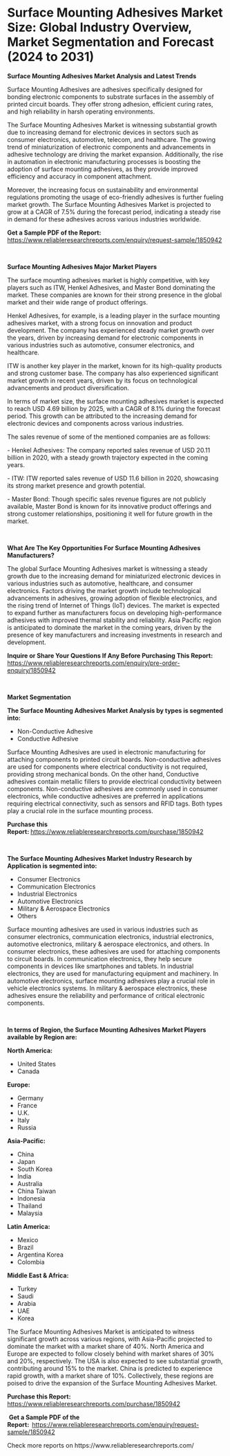 <p><h1>Surface Mounting Adhesives Market Size: Global Industry Overview, Market Segmentation and Forecast (2024 to 2031)</h1></p><p><strong>Surface Mounting Adhesives Market Analysis and Latest Trends</strong></p>
<p><p>Surface Mounting Adhesives are adhesives specifically designed for bonding electronic components to substrate surfaces in the assembly of printed circuit boards. They offer strong adhesion, efficient curing rates, and high reliability in harsh operating environments.</p><p>The Surface Mounting Adhesives Market is witnessing substantial growth due to increasing demand for electronic devices in sectors such as consumer electronics, automotive, telecom, and healthcare. The growing trend of miniaturization of electronic components and advancements in adhesive technology are driving the market expansion. Additionally, the rise in automation in electronic manufacturing processes is boosting the adoption of surface mounting adhesives, as they provide improved efficiency and accuracy in component attachment.</p><p>Moreover, the increasing focus on sustainability and environmental regulations promoting the usage of eco-friendly adhesives is further fueling market growth. The Surface Mounting Adhesives Market is projected to grow at a CAGR of 7.5% during the forecast period, indicating a steady rise in demand for these adhesives across various industries worldwide.</p></p>
<p><strong>Get a Sample PDF of the Report:&nbsp;</strong> <a href="https://www.reliableresearchreports.com/enquiry/request-sample/1850942">https://www.reliableresearchreports.com/enquiry/request-sample/1850942</a></p>
<p>&nbsp;</p>
<p><strong>Surface Mounting Adhesives Major Market Players</strong></p>
<p><p>The surface mounting adhesives market is highly competitive, with key players such as ITW, Henkel Adhesives, and Master Bond dominating the market. These companies are known for their strong presence in the global market and their wide range of product offerings.</p><p>Henkel Adhesives, for example, is a leading player in the surface mounting adhesives market, with a strong focus on innovation and product development. The company has experienced steady market growth over the years, driven by increasing demand for electronic components in various industries such as automotive, consumer electronics, and healthcare.</p><p>ITW is another key player in the market, known for its high-quality products and strong customer base. The company has also experienced significant market growth in recent years, driven by its focus on technological advancements and product diversification.</p><p>In terms of market size, the surface mounting adhesives market is expected to reach USD 4.69 billion by 2025, with a CAGR of 8.1% during the forecast period. This growth can be attributed to the increasing demand for electronic devices and components across various industries.</p><p>The sales revenue of some of the mentioned companies are as follows:</p><p>- Henkel Adhesives: The company reported sales revenue of USD 20.11 billion in 2020, with a steady growth trajectory expected in the coming years.</p><p>- ITW: ITW reported sales revenue of USD 11.6 billion in 2020, showcasing its strong market presence and growth potential.</p><p>- Master Bond: Though specific sales revenue figures are not publicly available, Master Bond is known for its innovative product offerings and strong customer relationships, positioning it well for future growth in the market.</p></p>
<p>&nbsp;</p>
<p><strong>What Are The Key Opportunities For Surface Mounting Adhesives Manufacturers?</strong></p>
<p><p>The global Surface Mounting Adhesives market is witnessing a steady growth due to the increasing demand for miniaturized electronic devices in various industries such as automotive, healthcare, and consumer electronics. Factors driving the market growth include technological advancements in adhesives, growing adoption of flexible electronics, and the rising trend of Internet of Things (IoT) devices. The market is expected to expand further as manufacturers focus on developing high-performance adhesives with improved thermal stability and reliability. Asia Pacific region is anticipated to dominate the market in the coming years, driven by the presence of key manufacturers and increasing investments in research and development.</p></p>
<p><strong>Inquire or Share Your Questions If Any Before Purchasing This Report:</strong> <a href="https://www.reliableresearchreports.com/enquiry/pre-order-enquiry/1850942">https://www.reliableresearchreports.com/enquiry/pre-order-enquiry/1850942</a></p>
<p>&nbsp;</p>
<p><strong>Market Segmentation</strong></p>
<p><strong>The Surface Mounting Adhesives Market Analysis by types is segmented into:</strong></p>
<p><ul><li>Non-Conductive Adhesive</li><li>Conductive Adhesive</li></ul></p>
<p><p>Surface Mounting Adhesives are used in electronic manufacturing for attaching components to printed circuit boards. Non-conductive adhesives are used for components where electrical conductivity is not required, providing strong mechanical bonds. On the other hand, Conductive adhesives contain metallic fillers to provide electrical conductivity between components. Non-conductive adhesives are commonly used in consumer electronics, while conductive adhesives are preferred in applications requiring electrical connectivity, such as sensors and RFID tags. Both types play a crucial role in the surface mounting process.</p></p>
<p><strong>Purchase this Report:&nbsp;</strong><a href="https://www.reliableresearchreports.com/purchase/1850942">https://www.reliableresearchreports.com/purchase/1850942</a></p>
<p>&nbsp;</p>
<p><strong>The Surface Mounting Adhesives Market Industry Research by Application is segmented into:</strong></p>
<p><ul><li>Consumer Electronics</li><li>Communication Electronics</li><li>Industrial Electronics</li><li>Automotive Electronics</li><li>Military & Aerospace Electronics</li><li>Others</li></ul></p>
<p><p>Surface mounting adhesives are used in various industries such as consumer electronics, communication electronics, industrial electronics, automotive electronics, military & aerospace electronics, and others. In consumer electronics, these adhesives are used for attaching components to circuit boards. In communication electronics, they help secure components in devices like smartphones and tablets. In industrial electronics, they are used for manufacturing equipment and machinery. In automotive electronics, surface mounting adhesives play a crucial role in vehicle electronics systems. In military & aerospace electronics, these adhesives ensure the reliability and performance of critical electronic components.</p></p>
<p>&nbsp;</p>
<p><strong>In terms of Region, the Surface Mounting Adhesives Market Players available by Region are:</strong></p>
<p>
    <p> <strong> North America: </strong>
        <ul>
            <li>United States</li>
            <li>Canada</li>
        </ul>
        </p> 
    <p> <strong> Europe: </strong>
        <ul>
            <li>Germany</li>
            <li>France</li>
            <li>U.K.</li>
            <li>Italy</li>
            <li>Russia</li>
        </ul>
        </p> 
    <p> <strong> Asia-Pacific: </strong>
        <ul>
            <li>China</li>
            <li>Japan</li>
            <li>South Korea</li>
            <li>India</li>
            <li>Australia</li>
            <li>China Taiwan</li>
            <li>Indonesia</li>
            <li>Thailand</li>
            <li>Malaysia</li>
        </ul>
        </p> 
    <p> <strong> Latin America: </strong>
        <ul>
            <li>Mexico</li>
            <li>Brazil</li>
            <li>Argentina Korea</li>
            <li>Colombia</li>
        </ul>
        </p> 
    <p> <strong> Middle East & Africa: </strong>
        <ul>
            <li>Turkey</li>
            <li>Saudi</li>
            <li>Arabia</li>
            <li>UAE</li>
            <li>Korea</li>
        </ul>
    </p>
    </p>
<p><p>The Surface Mounting Adhesives Market is anticipated to witness significant growth across various regions, with Asia-Pacific projected to dominate the market with a market share of 40%. North America and Europe are expected to follow closely behind with market shares of 30% and 20%, respectively. The USA is also expected to see substantial growth, contributing around 15% to the market. China is predicted to experience rapid growth, with a market share of 10%. Collectively, these regions are poised to drive the expansion of the Surface Mounting Adhesives Market.</p></p>
<p><strong>Purchase this Report: </strong><a href="https://www.reliableresearchreports.com/purchase/1850942">https://www.reliableresearchreports.com/purchase/1850942</a></p>
<p>&nbsp;<strong>Get a Sample PDF of the Report:&nbsp;&nbsp;</strong><a href="https://www.reliableresearchreports.com/enquiry/request-sample/1850942">https://www.reliableresearchreports.com/enquiry/request-sample/1850942</a></p>
<p><strong></strong></p>
<p>Check more reports on https://www.reliableresearchreports.com/</p>